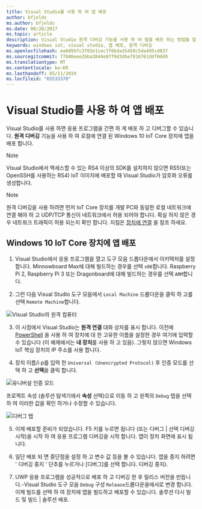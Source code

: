 ```yaml
---
title: Visual Studio를 사용 하 여 앱 배포
author: bfjelds
ms.author: bfjelds
ms.date: 08/28/2017
ms.topic: article
description: Visual Studio 원격 디버깅 기능을 사용 하 여 앱을 배포 하는 방법을 알아봅니다.
keywords: windows iot, visual studio, 앱 배포, 원격 디버깅
ms.openlocfilehash: ea0d95fc3702e1cec7f6bda35450c5da495cd837
ms.sourcegitcommit: 77b86eee2bba3844e87f9d3dbef816761ddf0dd9
ms.translationtype: MT
ms.contentlocale: ko-KR
ms.lasthandoff: 05/11/2019
ms.locfileid: "65533370"
---
```

# <a name="deploying-an-app-with-visual-studio"></a>Visual Studio를 사용 하 여 앱 배포

Visual Studio를 사용 하면 응용 프로그램을 간편 하 게 배포 하 고 디버그할 수 있습니다. **원격 디버깅** 기능을 사용 하 여 로컬에 연결 된 Windows 10 IoT Core 장치에 앱을 배포 합니다. 

> [!NOTE]
> Visual Studio에서 액세스할 수 있는 RS4 이상의 SDK를 설치하지 않으면 RS5(또는 OpenSSH를 사용하는 RS4) IoT 이미지에 배포할 때 Visual Studio가 암호화 오류를 생성합니다.

> [!NOTE]
> 원격 디버깅을 사용 하려면 먼저 IoT Core 장치를 개발 PC와 동일한 로컬 네트워크에 연결 해야 하 고 UDP/TCP 통신이 네트워크에서 허용 되어야 합니다. 확실 하지 않은 경우 네트워크 트래픽이 허용 되는지 확인 합니다. 지침은 [장치에 연결](../connect-your-device/SetupWiFi.md) 을 참조 하세요.

## <a name="deploy-apps-to-your-windows-10-iot-core-device"></a>Windows 10 IoT Core 장치에 앱 배포

1. Visual Studio에서 응용 프로그램을 열고 도구 모음 드롭다운에서 아키텍처를 설정 합니다. Minnowboard Max에 대해 빌드하는 경우를 선택 `x86`합니다. Raspberry Pi 2, Raspberry Pi 3 또는 Dragonboard에 대해 빌드하는 경우를 선택 `ARM`합니다.

2. 그런 다음 Visual Studio 도구 모음에서 `Local Machine` 드롭다운을 클릭 하 고를 선택 `Remote Machine`합니다.

![Visual Studio의 원격 컴퓨터](../media/AppDeployment/remote-vs.png)

3. 이 시점에서 Visual Studio는 **원격 연결** 대화 상자를 표시 합니다. 이전에 [PowerShell](../connect-your-device/PowerShell.md) 을 사용 하 여 장치에 대 한 고유한 이름을 설정한 경우 여기에 입력할 수 있습니다 (이 예제에서는 **내 장치**를 사용 하 고 있음). 그렇지 않으면 Windows IoT 핵심 장치의 IP 주소를 사용 합니다.

4. 장치 이름/i p를 입력 한 `Universal (Unencrypted Protocol)` 후 인증 모드를 선택 하 고 **선택**을 클릭 합니다. 

![유니버설 인증 모드](../media/AppDeployment/remote-connections.png)

프로젝트 속성 (솔루션 탐색기에서 **속성** 선택)으로 이동 하 고 왼쪽의 `Debug` 탭을 선택 하 여 이러한 값을 확인 하거나 수정할 수 있습니다.

![디버그 탭](../media/AppDeployment/debug-tab.png)

5. 이제 배포할 준비가 되었습니다. F5 키를 누르면 됩니다 (또는 디버그 | 선택 디버깅 시작)을 시작 하 여 응용 프로그램 디버깅을 시작 합니다. 앱이 장치 화면에 표시 됩니다.

6. 일단 배포 되 면 중단점을 설정 하 고 변수 값 등을 볼 수 있습니다. 앱을 중지 하려면 ' 디버깅 중지 ' 단추를 누르거나 [디버그]를 선택 합니다. 디버깅 중지).

7. UWP 응용 프로그램을 성공적으로 배포 하 고 디버깅 한 후 릴리스 버전을 만듭니다.-Visual Studio 도구 모음 `Debug` 구성 `Release`드롭다운을에서로 변경 합니다.  이제 빌드를 선택 하 여 장치에 앱을 빌드하고 배포할 수 있습니다. 솔루션 다시 빌드 및 빌드 | 솔루션 배포.
